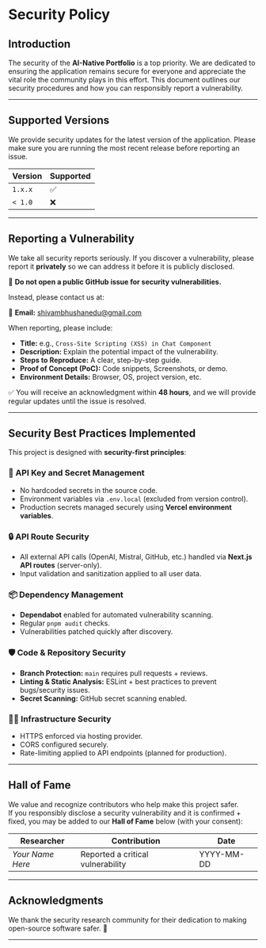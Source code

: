 # Security Policy

## Introduction
The security of the **AI-Native Portfolio** is a top priority. We are dedicated to ensuring the application remains secure for everyone and appreciate the vital role the community plays in this effort. This document outlines our security procedures and how you can responsibly report a vulnerability.

---

## Supported Versions
We provide security updates for the latest version of the application. Please make sure you are running the most recent release before reporting an issue.

| Version | Supported          |
| ------- | ------------------ |
| `1.x.x` | ✅                 |
| `< 1.0` | ❌                 |

---

## Reporting a Vulnerability
We take all security reports seriously. If you discover a vulnerability, please report it **privately** so we can address it before it is publicly disclosed.

🚫 **Do not open a public GitHub issue for security vulnerabilities.**

Instead, please contact us at:

📧 **Email:** shivambhushanedu@gmail.com

When reporting, please include:

- **Title:** e.g., `Cross-Site Scripting (XSS) in Chat Component`  
- **Description:** Explain the potential impact of the vulnerability.  
- **Steps to Reproduce:** A clear, step-by-step guide.  
- **Proof of Concept (PoC):** Code snippets, Screenshots, or demo.  
- **Environment Details:** Browser, OS, project version, etc.  

✅ You will receive an acknowledgment within **48 hours**, and we will provide regular updates until the issue is resolved.

---

## Security Best Practices Implemented
This project is designed with **security-first principles**:

### 🔑 API Key and Secret Management
- No hardcoded secrets in the source code.  
- Environment variables via `.env.local` (excluded from version control).  
- Production secrets managed securely using **Vercel environment variables**.  

### 🔒 API Route Security
- All external API calls (OpenAI, Mistral, GitHub, etc.) handled via **Next.js API routes** (server-only).  
- Input validation and sanitization applied to all user data.  

### 📦 Dependency Management
- **Dependabot** enabled for automated vulnerability scanning.  
- Regular `pnpm audit` checks.  
- Vulnerabilities patched quickly after discovery.  

### 🛡️ Code & Repository Security
- **Branch Protection:** `main` requires pull requests + reviews.  
- **Linting & Static Analysis:** ESLint + best practices to prevent bugs/security issues.  
- **Secret Scanning:** GitHub secret scanning enabled.  

### 🧑‍💻 Infrastructure Security
- HTTPS enforced via hosting provider.  
- CORS configured securely.  
- Rate-limiting applied to API endpoints (planned for production).  

---

## Hall of Fame
We value and recognize contributors who help make this project safer.  
If you responsibly disclose a security vulnerability and it is confirmed + fixed, you may be added to our **Hall of Fame** below (with your consent):

| Researcher | Contribution | Date |
|------------|--------------|------|
| _Your Name Here_ | Reported a critical vulnerability | YYYY-MM-DD |

---

## Acknowledgments
We thank the security research community for their dedication to making open-source software safer. 🙏

---
